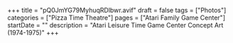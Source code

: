 +++
title = "pQ0JmYG79MyhuqRDlbwr.avif"
draft = false
tags = ["Photos"]
categories = ["Pizza Time Theatre"]
pages = ["Atari Family Game Center"]
startDate = ""
description = "Atari Leisure Time Game Center Concept Art (1974-1975)"
+++

